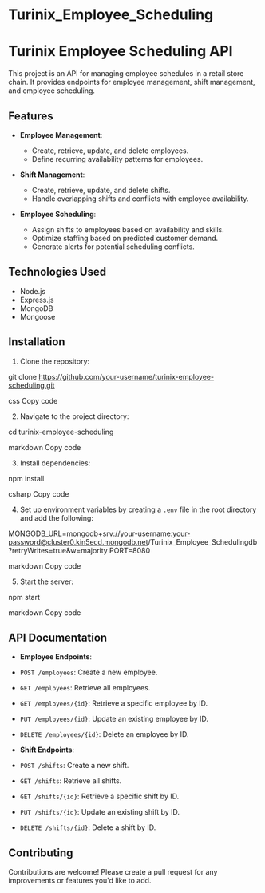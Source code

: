 # Turinix_Employee_Scheduling

# Turinix Employee Scheduling API

This project is an API for managing employee schedules in a retail store chain. It provides endpoints for employee management, shift management, and employee scheduling.

## Features

- **Employee Management**:
  - Create, retrieve, update, and delete employees.
  - Define recurring availability patterns for employees.

- **Shift Management**:
  - Create, retrieve, update, and delete shifts.
  - Handle overlapping shifts and conflicts with employee availability.

- **Employee Scheduling**:
  - Assign shifts to employees based on availability and skills.
  - Optimize staffing based on predicted customer demand.
  - Generate alerts for potential scheduling conflicts.

## Technologies Used

- Node.js
- Express.js
- MongoDB
- Mongoose

## Installation

1. Clone the repository:

git clone https://github.com/your-username/turinix-employee-scheduling.git

css
Copy code

2. Navigate to the project directory:

cd turinix-employee-scheduling

markdown
Copy code

3. Install dependencies:

npm install

csharp
Copy code

4. Set up environment variables by creating a `.env` file in the root directory and add the following:

MONGODB_URL=mongodb+srv://your-username:your-password@cluster0.kin5ecd.mongodb.net/Turinix_Employee_Schedulingdb?retryWrites=true&w=majority
PORT=8080

markdown
Copy code

5. Start the server:

npm start

markdown
Copy code

## API Documentation

- **Employee Endpoints**:
- `POST /employees`: Create a new employee.
- `GET /employees`: Retrieve all employees.
- `GET /employees/{id}`: Retrieve a specific employee by ID.
- `PUT /employees/{id}`: Update an existing employee by ID.
- `DELETE /employees/{id}`: Delete an employee by ID.

- **Shift Endpoints**:
- `POST /shifts`: Create a new shift.
- `GET /shifts`: Retrieve all shifts.
- `GET /shifts/{id}`: Retrieve a specific shift by ID.
- `PUT /shifts/{id}`: Update an existing shift by ID.
- `DELETE /shifts/{id}`: Delete a shift by ID.

## Contributing

Contributions are welcome! Please create a pull request for any improvements or features you'd like to add.
